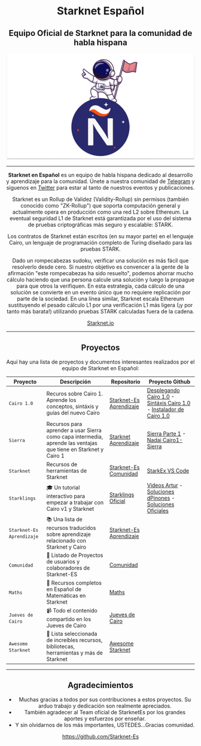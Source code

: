 <div align="center">
    <h1>Starknet Español</h1>
    <h2>Equipo Oficial de Starknet para la comunidad de habla hispana</h2>
    <img src="https://github.com/Starknet-Es/.github/blob/main/profile/Github_Overview.png" width="600">
<div align="center">

---
  
**Starknet en Español** es un equipo de habla hispana dedicado al desarrollo y aprendizaje para la comunidad. Únete a nuestra comunidad de [Telegram](https://t.me/starknet_es) y síguenos en [Twitter](https://twitter.com/StarkNetEs) para estar al tanto de nuestros eventos y publicaciones.

Starknet es un Rollup de Validez (Validity-Rollup) sin permisos (también conocido como "ZK-Rollup") que soporta computación general y actualmente opera en producción como una red L2 sobre Ethereum. La eventual seguridad L1 de Starknet está garantizada por el uso del sistema de pruebas criptográficas más seguro y escalable: STARK.

Los contratos de Starknet están escritos (en su mayor parte) en el lenguaje Cairo, un lenguaje de programación completo de Turing diseñado para las pruebas STARK.

Dado un rompecabezas sudoku, verificar una solución es más fácil que resolverlo desde cero. Si nuestro objetivo es convencer a la gente de la afirmación "este rompecabezas ha sido resuelto", podemos ahorrar mucho cálculo haciendo que una persona calcule una solución y luego la propague para que otros la verifiquen. En esta estrategia, cada cálculo de una solución se convierte en un evento único que no requiere replicación por parte de la sociedad. En una línea similar, Starknet escala Ethereum sustituyendo el pesado cálculo L1 por una verificación L1 más ligera (¡y por tanto más barata!) utilizando pruebas STARK calculadas fuera de la cadena.
    
[Starknet.io](https://www.starknet.io/en/learn/what-is-starknet) 

---
    
## Proyectos

Aquí hay una lista de proyectos y documentos interesantes realizados por el equipo de Starknet en Español:

| Proyecto  | Descripción                     | Repositorio                                     | Proyecto Github                                          |
| --------  | ------------------------------- | ---------------------------------------------- | ------------------------------------------------------- |
| `Cairo 1.0` | Recuros sobre Cairo 1. Aprende los conceptos, sintáxis y guías del nuevo Cairo | [Starknet-Es Aprendizaje](https://github.com/Starknet-Es/StarknetEs-Aprendizaje)  | [Desplegando Cairo 1.0](https://github.com/Nadai2010/Nadai-StarknetEs--Deploy-Cairo1) - [Sintáxis Cairo 1.0](https://github.com/Nadai2010/Nadai-Cairo-1.0) - [Instalador de Cairo 1.0](https://github.com/dubzn/cairo-installer)
| `Sierra` | Recursos para aprender a usar Sierra como capa intermedia, aprende las ventajas que tiene en Starknet y Cairo 1 | [Starknet Aprendizaje](https://github.com/Starknet-Es/StarknetEs-Aprendizaje) | [Sierra Parte 1](https://github.com/Starknet-Es/StarknetEs-Aprendizaje/blob/master/Sierra%20Parte%201.md) - [Nadai Cairo1-Sierra](https://github.com/Nadai2010/Nadai-Cairo-1.0-Sierra)
| `Starknet` | Recursos de herramientas de Starknet | [Starknet-Es Comunidad](https://github.com/Starknet-Es/Proyectos-de-la-comunidad) | [StarkEx VS Code](https://github.com/Nadai2010/Nadai-StarknetEs-StarkExt-VS-Code) |
| `Starklings` | 🎓 Un tutorial interactivo para empezar a trabajar con Cairo v1 y Starknet | [Starklings Oficial](https://github.com/shramee/starklings-cairo1) | [Videos Artur](https://github.com/Starknet-Es/StarknetEs-Aprendizaje#starklings) - [Soluciones dPinones](https://github.com/dpinones/starklings-cairo1/tree/solutions/exercises) - [Soluciones Oficiales](https://github.com/Akashneelesh/starklings-cairo1/tree/Solutions/exercises) |
| `Starknet-Es Aprendizaje` | 📚 Una lista de recursos traducidos sobre aprendizaje relacionado con Starknet y Cairo | [Starknet-Es Aprendizaje](https://github.com/Starknet-Es/StarknetEs-Aprendizaje)  | |
| `Comunidad` | 👥 Listado de Proyectos de usuarios y colaboradores de Starknet-ES | [Comunidad](https://github.com/Starknet-Es/Proyectos-de-la-comunidad) |  |
| `Maths` | 🧮 Recursos completos en Español de Matemáticas en Starknet | [Maths](https://github.com/Starknet-Es/Maths-StarknetEs) |  |
| `Jueves de Cairo ` | 📹 Todo el contenido compartido en los Jueves de Cairo | [Jueves de Cairo ](https://github.com/Starknet-Es/jueves-de-cairo)  |  |
| `Awesome Starknet` | 📝 Lista seleccionada de increíbles recursos, bibliotecas, herramientas y más de Starknet | [Awesome Starknet](https://github.com/Starknet-Es/Awesome-Starknet) | |
    
     
---   
    
## Agradecimientos


- Muchas gracias a todos por sus contribuciones a estos proyectos. Su arduo trabajo y dedicación son realmente apreciados.
- También agradecer al Team oficial de StarknetEs por los grandes aportes y esfuerzos por enseñar.
- Y sin olvidarnos de los más importantes, USTEDES...Gracias comunidad.

https://github.com/Starknet-Es
